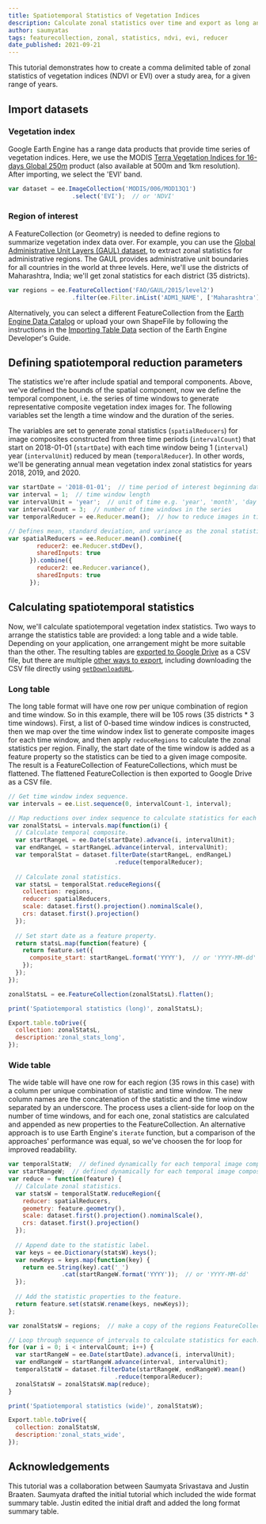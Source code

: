 ```yaml
---
title: Spatiotemporal Statistics of Vegetation Indices
description: Calculate zonal statistics over time and export as long and wide tables in common delimited format.
author: saumyatas
tags: featurecollection, zonal, statistics, ndvi, evi, reducer
date_published: 2021-09-21
---
```

<!--
Copyright 2021 The Google Earth Engine Community Authors

Licensed under the Apache License, Version 2.0 (the "License");
you may not use this file except in compliance with the License.
You may obtain a copy of the License at

    https://www.apache.org/licenses/LICENSE-2.0

Unless required by applicable law or agreed to in writing, software
distributed under the License is distributed on an "AS IS" BASIS,
WITHOUT WARRANTIES OR CONDITIONS OF ANY KIND, either express or implied.
See the License for the specific language governing permissions and
limitations under the License.
-->

This tutorial demonstrates how to create a comma delimited table of zonal
statistics of vegetation indices (NDVI or EVI) over a study area, for a given
range of years.

## Import datasets

### Vegetation index

Google Earth Engine has a range data products that provide time series of
vegetation indices. Here, we use the MODIS 
[Terra Vegetation Indices for 16-days Global 250m](https://developers.google.com/earth-engine/datasets/catalog/MODIS_006_MOD13Q1)
product (also available at 500m and 1km resolution). After importing, we select
the 'EVI' band.

```js
var dataset = ee.ImageCollection('MODIS/006/MOD13Q1')
                  .select('EVI');  // or 'NDVI'
```

### Region of interest 

A FeatureCollection (or Geometry) is needed to define regions to summarize
vegetation index data over. For example, you can use the
[Global Administrative Unit Layers (GAUL) dataset](https://developers.google.com/earth-engine/datasets/catalog/FAO_GAUL_2015_level2?hl=en),
to extract zonal statistics for administrative regions. The GAUL provides
administrative unit boundaries for all countries in the world at three levels.
Here, we'll use the districts of Maharashtra, India; we'll get zonal
statistics for each district (35 districts).

```js
var regions = ee.FeatureCollection('FAO/GAUL/2015/level2')
                  .filter(ee.Filter.inList('ADM1_NAME', ['Maharashtra']));
```

Alternatively, you can select a different FeatureCollection from the
[Earth Engine Data Catalog](https://developers.google.com/earth-engine/datasets)
or upload your own ShapeFile by following the instructions in the
[Importing Table Data](https://developers.google.com/earth-engine/guides/table_upload)
section of the Earth Engine Developer's Guide.

## Defining spatiotemporal reduction parameters

The statistics we're after include spatial and temporal components. Above,
we've defined the bounds of the spatial component, now we define the temporal
component, i.e. the series of time windows to generate representative composite
vegetation index images for. The following variables set the length a time
window and the duration of the series.

The variables are set to generate zonal statistics (`spatialReducers`) for
image composites constructed from three time periods (`intervalCount`) that
start on 2018-01-01 (`startDate`) with each time window being 1 (`interval`)
year (`intervalUnit`) reduced by mean (`temporalReducer`). In other words, we'll
be generating annual mean vegetation index zonal statistics for years 2018,
2019, and 2020.

```js
var startDate = '2018-01-01';  // time period of interest beginning date
var interval = 1;  // time window length
var intervalUnit = 'year';  // unit of time e.g. 'year', 'month', 'day'
var intervalCount = 3;  // number of time windows in the series
var temporalReducer = ee.Reducer.mean();  // how to reduce images in time window

// Defines mean, standard deviation, and variance as the zonal statistics.
var spatialReducers = ee.Reducer.mean().combine({
        reducer2: ee.Reducer.stdDev(),
        sharedInputs: true
      }).combine({
        reducer2: ee.Reducer.variance(),
        sharedInputs: true
      });
```

## Calculating spatiotemporal statistics

Now, we'll calculate spatiotemporal vegetation index statistics. Two ways to
arrange the statistics table are provided: a long table and a wide table.
Depending on your application, one arrangement might be more suitable than the
other. The resulting tables are
[exported to Google Drive](https://developers.google.com/earth-engine/guides/exporting#to-drive)
as a CSV file, but there are multiple
[other ways to export](https://developers.google.com/earth-engine/guides/exporting#exporting-tables-and-vector-data),
including downloading the CSV file directly using
[`getDownloadURL`](https://developers.google.com/earth-engine/apidocs/ee-featurecollection-getdownloadurl). 

### Long table

The long table format will have one row per unique combination of region and
time window. So in this example, there will be 105 rows
(35 districts * 3 time windows). First, a list of 0-based time window
indices is constructed, then we map over the time window index list to generate
composite images for each time window, and then apply `reduceRegions` to
calculate the zonal statistics per region. Finally, the start date of the
time window is added as a feature property so the statistics can be tied to
a given image composite. The result is a FeatureCollection of
FeatureCollections, which must be flattened. The flattened FeatureCollection is
then exported to Google Drive as a CSV file.

```js
// Get time window index sequence.
var intervals = ee.List.sequence(0, intervalCount-1, interval);

// Map reductions over index sequence to calculate statistics for each interval.
var zonalStatsL = intervals.map(function(i) {
  // Calculate temporal composite.
  var startRangeL = ee.Date(startDate).advance(i, intervalUnit);
  var endRangeL = startRangeL.advance(interval, intervalUnit);
  var temporalStat = dataset.filterDate(startRangeL, endRangeL)
                              .reduce(temporalReducer);
  
  // Calculate zonal statistics.
  var statsL = temporalStat.reduceRegions({
    collection: regions,
    reducer: spatialReducers,
    scale: dataset.first().projection().nominalScale(),
    crs: dataset.first().projection()
  });
  
  // Set start date as a feature property.
  return statsL.map(function(feature) {
    return feature.set({
      composite_start: startRangeL.format('YYYY'),  // or 'YYYY-MM-dd'
    });
  });
});

zonalStatsL = ee.FeatureCollection(zonalStatsL).flatten();

print('Spatiotemporal statistics (long)', zonalStatsL);

Export.table.toDrive({
  collection: zonalStatsL,
  description:'zonal_stats_long',
});
```

### Wide table

The wide table will have one row for each region (35 rows in this case) with
a column per unique combination of statistic and time window. The new column
names are the concatenation of the statistic and the time window separated
by an underscore. The process uses a client-side for loop on the number
of time windows, and for each one, zonal statistics are calculated and appended
as new properties to the FeatureCollection. An alternative approach is to use
Earth Engine's `iterate` function, but a comparison of the approaches'
performance was equal, so we've choosen the for loop for improved readability.

```js
var temporalStatW;  // defined dynamically for each temporal image composite
var startRangeW;  // defined dynamically for each temporal image composite
var reduce = function(feature) {
  // Calculate zonal statistics.
  var statsW = temporalStatW.reduceRegion({
    reducer: spatialReducers,
    geometry: feature.geometry(),
    scale: dataset.first().projection().nominalScale(),
    crs: dataset.first().projection()
  });
  
  // Append date to the statistic label.
  var keys = ee.Dictionary(statsW).keys();
  var newKeys = keys.map(function(key) {
    return ee.String(key).cat('_')
               .cat(startRangeW.format('YYYY'));  // or 'YYYY-MM-dd'
  });
  
  // Add the statistic properties to the feature.
  return feature.set(statsW.rename(keys, newKeys));
};

var zonalStatsW = regions;  // make a copy of the regions FeatureCollection

// Loop through sequence of intervals to calculate statistics for each.
for (var i = 0; i < intervalCount; i++) {
  var startRangeW = ee.Date(startDate).advance(i, intervalUnit);
  var endRangeW = startRangeW.advance(interval, intervalUnit);
  temporalStatW = dataset.filterDate(startRangeW, endRangeW).mean()
                              .reduce(temporalReducer);
  zonalStatsW = zonalStatsW.map(reduce);
}

print('Spatiotemporal statistics (wide)', zonalStatsW);

Export.table.toDrive({
  collection: zonalStatsW,
  description:'zonal_stats_wide',
});
```

## Acknowledgements

This tutorial was a collaboration between Saumyata Srivastava and Justin
Braaten. Saumyata drafted the initial tutorial which included the wide
format summary table. Justin edited the initial draft and added the long format
summary table.

